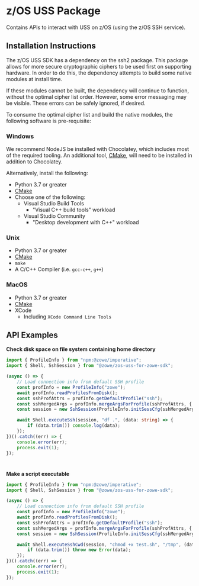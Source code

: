 # z/OS USS Package

Contains APIs to interact with USS on z/OS (using the z/OS SSH service).

## Installation Instructions

The z/OS USS SDK has a dependency on the ssh2 package. This package allows for more secure cryptographic ciphers to be used first on supporting hardware. In order to do this, the dependency attempts to build some native modules at install time.

If these modules cannot be built, the dependency will continue to function, without the optimal cipher list order. However, some error messaging may be visible. These errors can be safely ignored, if desired.

To consume the optimal cipher list and build the native modules, the following software is pre-requisite:

### Windows
We recommend NodeJS be installed with Chocolatey, which includes most of the required tooling. An additional tool, [CMake](https://cmake.org/download/), will need to be installed in addition to Chocolatey.

Alternatively, install the following:

- Python 3.7 or greater
- [CMake](https://cmake.org/download/)
- Choose one of the following:
  - Visual Studio Build Tools
    - "Visual C++ build tools" workload
  - Visual Studio Community
    - "Desktop development with C++" workload

### Unix
- Python 3.7 or greater
- [CMake](https://cmake.org/download/)
- `make`
- A C/C++ Compiler (i.e. `gcc-c++`, `g++`)

### MacOS
- Python 3.7 or greater
- [CMake](https://cmake.org/download/)
- XCode
  - Including `XCode Command Line Tools`

## API Examples

**Check disk space on file system containing home directory**

```typescript
import { ProfileInfo } from "npm:@zowe/imperative";
import { Shell, SshSession } from "@zowe/zos-uss-for-zowe-sdk";

(async () => {
    // Load connection info from default SSH profile
    const profInfo = new ProfileInfo("zowe");
    await profInfo.readProfilesFromDisk();
    const sshProfAttrs = profInfo.getDefaultProfile("ssh");
    const sshMergedArgs = profInfo.mergeArgsForProfile(sshProfAttrs, { getSecureVals: true });
    const session = new SshSession(ProfileInfo.initSessCfg(sshMergedArgs.knownArgs));

    await Shell.executeSsh(session, "df .", (data: string) => {
        if (data.trim()) console.log(data);
    });
})().catch((err) => {
    console.error(err);
    process.exit(1);
});
```

#
**Make a script executable**

```typescript
import { ProfileInfo } from "npm:@zowe/imperative";
import { Shell, SshSession } from "@zowe/zos-uss-for-zowe-sdk";

(async () => {
    // Load connection info from default SSH profile
    const profInfo = new ProfileInfo("zowe");
    await profInfo.readProfilesFromDisk();
    const sshProfAttrs = profInfo.getDefaultProfile("ssh");
    const sshMergedArgs = profInfo.mergeArgsForProfile(sshProfAttrs, { getSecureVals: true });
    const session = new SshSession(ProfileInfo.initSessCfg(sshMergedArgs.knownArgs));

    await Shell.executeSshCwd(session, "chmod +x test.sh", "/tmp", (data: string) => {
        if (data.trim()) throw new Error(data);
    });
})().catch((err) => {
    console.error(err);
    process.exit(1);
});
```
